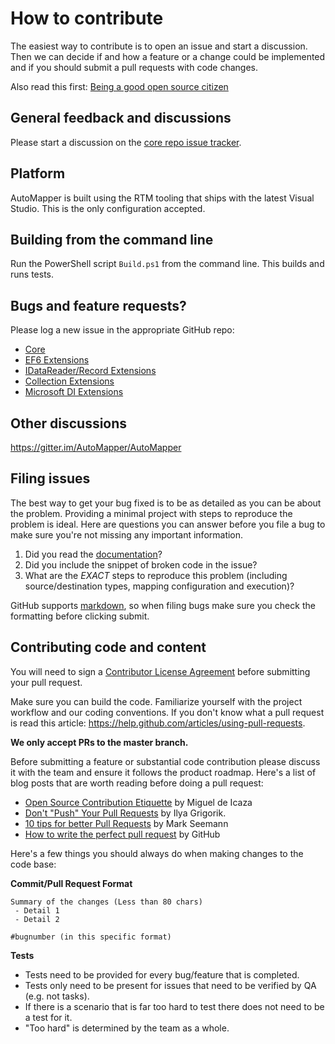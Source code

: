 # How to contribute

The easiest way to contribute is to open an issue and start a discussion.
Then we can decide if and how a feature or a change could be implemented and if you should submit a pull requests with
code changes.

Also read this
first: [Being a good open source citizen](https://hackernoon.com/being-a-good-open-source-citizen-9060d0ab9732#.x3hocgw85)

## General feedback and discussions

Please start a discussion on the [core repo issue tracker](https://github.com/AutoMapper/AutoMapper/issues).

## Platform

AutoMapper is built using the RTM tooling that ships with the latest Visual Studio. This is the only configuration
accepted.

## Building from the command line

Run the PowerShell script `Build.ps1` from the command line. This builds and runs tests.

## Bugs and feature requests?

Please log a new issue in the appropriate GitHub repo:

* [Core](https://github.com/AutoMapper/AutoMapper)
* [EF6 Extensions](https://github.com/AutoMapper/AutoMapper.EF6)
* [IDataReader/Record Extensions](https://github.com/AutoMapper/AutoMapper.Data)
* [Collection Extensions](https://github.com/AutoMapper/AutoMapper.Collection)
* [Microsoft DI Extensions](https://github.com/AutoMapper/AutoMapper.Extensions.Microsoft.DependencyInjection)

## Other discussions

https://gitter.im/AutoMapper/AutoMapper

## Filing issues

The best way to get your bug fixed is to be as detailed as you can be about the problem.
Providing a minimal project with steps to reproduce the problem is ideal.
Here are questions you can answer before you file a bug to make sure you're not missing any important information.

1. Did you read the [documentation](https://automapper.readthedocs.io/en/latest/)?
2. Did you include the snippet of broken code in the issue?
3. What are the *EXACT* steps to reproduce this problem (including source/destination types, mapping configuration and
   execution)?

GitHub supports [markdown](https://github.github.com/github-flavored-markdown/), so when filing bugs make sure you check
the formatting before clicking submit.

## Contributing code and content

You will need to sign a [Contributor License Agreement](https://cla.dotnetfoundation.org/) before submitting your pull
request.

Make sure you can build the code. Familiarize yourself with the project workflow and our coding conventions. If you
don't know what a pull request is read this article: https://help.github.com/articles/using-pull-requests.

**We only accept PRs to the master branch.**

Before submitting a feature or substantial code contribution please discuss it with the team and ensure it follows the
product roadmap. Here's a list of blog posts that are worth reading before doing a pull request:

* [Open Source Contribution Etiquette](http://tirania.org/blog/archive/2010/Dec-31.html) by Miguel de Icaza
* [Don't "Push" Your Pull Requests](http://www.igvita.com/2011/12/19/dont-push-your-pull-requests/) by Ilya Grigorik.
* [10 tips for better Pull Requests](http://blog.ploeh.dk/2015/01/15/10-tips-for-better-pull-requests/) by Mark Seemann
* [How to write the perfect pull request](https://github.com/blog/1943-how-to-write-the-perfect-pull-request) by GitHub

Here's a few things you should always do when making changes to the code base:

**Commit/Pull Request Format**

```
Summary of the changes (Less than 80 chars)
 - Detail 1
 - Detail 2

#bugnumber (in this specific format)
```

**Tests**

- Tests need to be provided for every bug/feature that is completed.
- Tests only need to be present for issues that need to be verified by QA (e.g. not tasks).
- If there is a scenario that is far too hard to test there does not need to be a test for it.
- "Too hard" is determined by the team as a whole.
